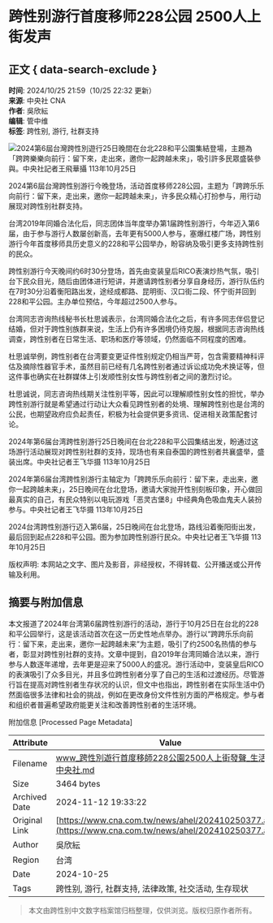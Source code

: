 # 跨性别游行首度移师228公园 2500人上街发声

## 正文 { data-search-exclude }


**时间**: 2024/10/25 21:59（10/25 22:32 更新）  
**来源**: 中央社 CNA  
**作者**: 吳欣紜  
**编辑**: 管中维  
**标签**: 跨性别, 游行, 社群支持  

![2024第6屆台灣跨性別遊行25日晚間在台北228和平公園集結登場，主題為「跨跨樂樂向前行：留下來，走出來，邀你一起跨越未來」，吸引許多民眾盛裝參與。中央社記者王飛華攝 113年10月25日](https://imgcdn.cna.com.tw/www/WebPhotos/800/20241025/1152x768_wmky_0_C20241025000185.jpg)

2024第6屆台灣跨性别游行今晚登场，活动首度移师228公园，主题为「跨跨乐乐向前行：留下来，走出来，邀你一起跨越未来」，许多民众精心打扮参与，用行动展现对跨性别社群支持。

台湾2019年同婚合法化后，同志团体当年度举办第1届跨性别游行，今年迈入第6届，由于参与游行人数屡创新高，去年更有5000人参与，塞爆红楼广场，跨性别游行今年首度移师具历史意义的228和平公园举办，盼容纳及吸引更多支持跨性别的民众。

跨性别游行今天晚间约6时30分登场，首先由变装皇后RICO表演炒热气氛，吸引台下民众目光，随后由团体进行短讲，并邀请跨性别者分享自身经历，游行队伍约在7时30分沿着衡阳路出发，途经成都路、昆明街、汉口街二段、怀宁街并回到228和平公园。主办单位预估，今年超过2500人参与。

台湾同志咨询热线秘书长杜思诚表示，台湾同婚合法化之后，有许多同志伴侣登记结婚，但对于跨性别族群来说，生活上仍有许多困境仍待克服，根据同志咨询热线调查，跨性别者在日常生活、职场和医疗等领域，仍然面临不同程度的困难。

杜思诚举例，跨性别者在台湾要变更证件性别规定仍相当严苛，包含需要精神科评估及摘除性器官手术，虽然目前已经有几名跨性别者通过诉讼成功免术换证等，但这件事也确实在社群媒体上引发顺性别女性与跨性别者之间的激烈讨论。

杜思诚说，同志咨询热线期关注性别平等，因此可以理解顺性别女性的担忧，举办跨性别游行就是希望通过行动让大众看见跨性别者的处境、理解跨性别也是台湾的公民，也期望政府应负起责任，积极为社会提供更多资讯、促进相关政策配套讨论。

2024年第6届台湾跨性别游行25日晚间在台北228和平公园集结出发，盼通过这场游行活动展现对跨性别社群的支持，现场也有来自泰国的跨性别者共襄盛举，盛装出席。中央社记者王飞华摄 113年10月25日

2024年第6届台湾跨性别游行主轴定为「跨跨乐乐向前行：留下来，走出来，邀你一起跨越未来」，25日晚间在台北登场，邀请大家抛开性别刻板印象，开心做回最真实的自己，有民众特别以电玩游戏「恶灵古堡8」中经典角色吸血鬼夫人装扮参与。中央社记者王飞华摄 113年10月25日

2024台湾跨性别游行迈入第6届，25日晚间在台北登场，路线沿着衡阳街出发，最后回到起点228和平公园。图为参加跨性别游行民众。中央社记者王飞华摄 113年10月25日

版权声明: 本网站之文字、图片及影音，非经授权，不得转载、公开播送或公开传输及利用。

## 摘要与附加信息

<!-- tcd_abstract -->
本文报道了2024年台湾第6届跨性别游行的活动，游行于10月25日在台北的228和平公园举行，这是该活动首次在这一历史性地点举办。游行以“跨跨乐乐向前行：留下来，走出来，邀你一起跨越未来”为主题，吸引了约2500名热情的参与者，彰显对跨性别社群的支持。文章中提到，自2019年台湾同婚合法以来，游行参与人数逐年递增，去年更是迎来了5000人的盛况。游行活动中，变装皇后RICO的表演吸引了众多目光，并且多位跨性别者分享了自己的生活和过渡经历。尽管游行旨在提高对跨性别者生存状况的认识，但文中也指出，跨性别者在实际生活中仍然面临很多法律和社会的挑战，例如在更改身份文件性别方面的严格规定。参与者和组织者普遍希望政府能更关注和改善跨性别者的生活环境。
<!-- tcd_abstract_end -->

附加信息 [Processed Page Metadata]

| Attribute       | Value                                  |
|-----------------|----------------------------------------|
| Filename        | www_跨性別遊行首度移師228公園2500人上街發聲_生活_-_中央社.md                             |
| Size            | 3464 bytes                           |
| Archived Date   | 2024-11-12 19:33:22                             |
| Original Link   | [https://www.cna.com.tw/news/ahel/202410250377.aspx](https://www.cna.com.tw/news/ahel/202410250377.aspx)                       |
| Author          | 吳欣紜                               |
| Region          | 台湾                               |
| Date            | 2024-10-25                                 |
| Tags            | 跨性别, 游行, 社群支持, 法律政策, 社交活动, 生存现状                                 |
>
> 本文由跨性别中文数字档案馆归档整理，仅供浏览。版权归原作者所有。
>